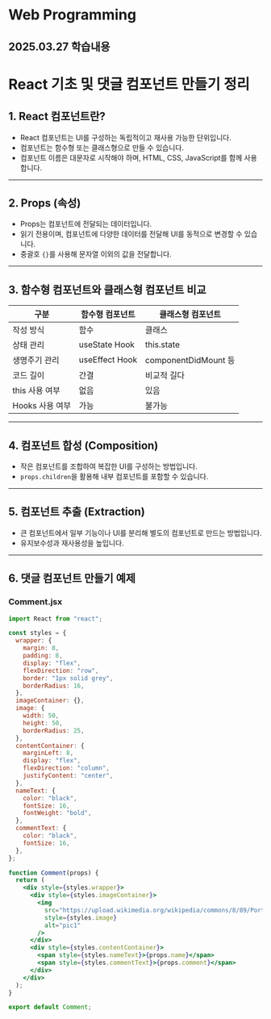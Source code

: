 # Web Programming
## 2025.03.27 학습내용
# React 기초 및 댓글 컴포넌트 만들기 정리

## 1. React 컴포넌트란?

- React 컴포넌트는 UI를 구성하는 독립적이고 재사용 가능한 단위입니다.
- 컴포넌트는 함수형 또는 클래스형으로 만들 수 있습니다.
- 컴포넌트 이름은 대문자로 시작해야 하며, HTML, CSS, JavaScript를 함께 사용합니다.

---

## 2. Props (속성)

- Props는 컴포넌트에 전달되는 데이터입니다.
- 읽기 전용이며, 컴포넌트에 다양한 데이터를 전달해 UI를 동적으로 변경할 수 있습니다.
- 중괄호 `{}`를 사용해 문자열 이외의 값을 전달합니다.

---

## 3. 함수형 컴포넌트와 클래스형 컴포넌트 비교

| 구분              | 함수형 컴포넌트            | 클래스형 컴포넌트        |
|-------------------|----------------------------|-------------------------|
| 작성 방식         | 함수                       | 클래스                  |
| 상태 관리         | useState Hook              | this.state              |
| 생명주기 관리     | useEffect Hook             | componentDidMount 등    |
| 코드 길이         | 간결                       | 비교적 길다             |
| this 사용 여부    | 없음                       | 있음                    |
| Hooks 사용 여부   | 가능                       | 불가능                  |

---

## 4. 컴포넌트 합성 (Composition)

- 작은 컴포넌트를 조합하여 복잡한 UI를 구성하는 방법입니다.
- `props.children`을 활용해 내부 컴포넌트를 포함할 수 있습니다.

---

## 5. 컴포넌트 추출 (Extraction)

- 큰 컴포넌트에서 일부 기능이나 UI를 분리해 별도의 컴포넌트로 만드는 방법입니다.
- 유지보수성과 재사용성을 높입니다.

---

## 6. 댓글 컴포넌트 만들기 예제

### Comment.jsx

```jsx
import React from "react";

const styles = {
  wrapper: {
    margin: 8,
    padding: 8,
    display: "flex",
    flexDirection: "row",
    border: "1px solid grey",
    borderRadius: 16,
  },
  imageContainer: {},
  image: {
    width: 50,
    height: 50,
    borderRadius: 25,
  },
  contentContainer: {
    marginLeft: 8,
    display: "flex",
    flexDirection: "column",
    justifyContent: "center",
  },
  nameText: {
    color: "black",
    fontSize: 16,
    fontWeight: "bold",
  },
  commentText: {
    color: "black",
    fontSize: 16,
  },
};

function Comment(props) {
  return (
    <div style={styles.wrapper}>
      <div style={styles.imageContainer}>
        <img
          src="https://upload.wikimedia.org/wikipedia/commons/8/89/Portrait_Placeholder.png"
          style={styles.image}
          alt="pic1"
        />
      </div>
      <div style={styles.contentContainer}>
        <span style={styles.nameText}>{props.name}</span>
        <span style={styles.commentText}>{props.comment}</span>
      </div>
    </div>
  );
}

export default Comment;

